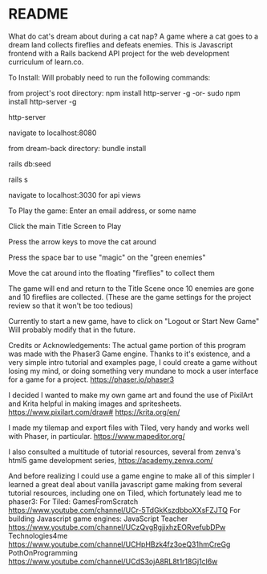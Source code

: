 # README
What do cat's dream about during a cat nap?  A game where a cat goes to a dream land collects fireflies and defeats enemies.  This is Javascript frontend with a Rails backend API project for the web development curriculum of learn.co.

To Install:
Will probably need to run the following commands:

from project's root directory: 
npm install http-server -g
 -or-
sudo npm install http-server -g

http-server

navigate to localhost:8080

from dream-back directory:
bundle install

rails db:seed

rails s

navigate to localhost:3030 for api views



To Play the game:
Enter an email address, or some name

Click the main Title Screen to Play

Press the arrow keys to move the cat around

Press the space bar to use "magic" on the "green enemies"

Move the cat around into the floating "fireflies" to collect them

The game will end and return to the Title Scene once 10 enemies are gone and 10 fireflies are collected.
(These are the game settings for the project review so that it won't be too tedious)

Currently to start a new game, have to click on "Logout or Start New Game"
Will probably modify that in the future.

Credits or Acknowledgements:
The actual game portion of this program was made with the Phaser3 Game engine.  Thanks to it's existence, and a very simple intro tutorial and examples page, I could create a game without losing my mind, or doing something very mundane to mock a user interface for a game for a project. https://phaser.io/phaser3

I decided I wanted to make my own game art and found the use of PixilArt and Krita helpful in making images and spritesheets. https://www.pixilart.com/draw# https://krita.org/en/

I made my tilemap and export files with Tiled, very handy and works well with Phaser, in particular. https://www.mapeditor.org/

I also consulted a multitude of tutorial resources, several from zenva's html5 game development series, https://academy.zenva.com/

And before realizing I could use a game engine to make all of this simpler I learned a great deal about vanilla javascript game making from several tutorial resources, including one on Tiled, which fortunately lead me to phaser3:
 For Tiled: 
 GamesFromScratch https://www.youtube.com/channel/UCr-5TdGkKszdbboXXsFZJTQ
 For building Javascript game engines:
 JavaScript Teacher https://www.youtube.com/channel/UCzQvgRgjjxhzEORvefubDPw
 Technologies4me https://www.youtube.com/channel/UCHpHBzk4fz3oeQ31hmCreGg
 PothOnProgramming https://www.youtube.com/channel/UCdS3ojA8RL8t1r18Gj1cl6w










